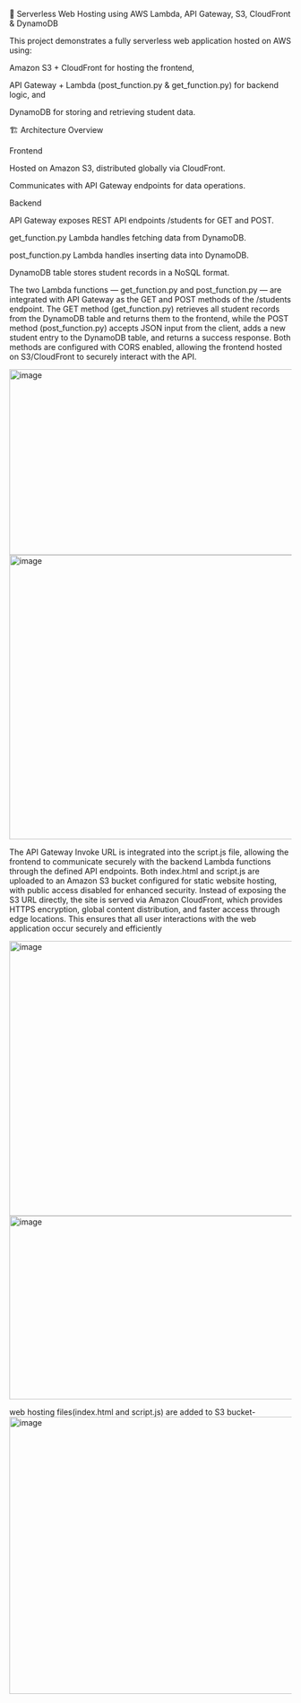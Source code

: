 🧠 Serverless Web Hosting using AWS Lambda, API Gateway, S3, CloudFront & DynamoDB

This project demonstrates a fully serverless web application hosted on AWS using:

Amazon S3 + CloudFront for hosting the frontend,

API Gateway + Lambda (post_function.py & get_function.py) for backend logic, and

DynamoDB for storing and retrieving student data.

🏗️ Architecture Overview

Frontend

Hosted on Amazon S3, distributed globally via CloudFront.

Communicates with API Gateway endpoints for data operations.

Backend

API Gateway exposes REST API endpoints /students for GET and POST.

get_function.py Lambda handles fetching data from DynamoDB.

post_function.py Lambda handles inserting data into DynamoDB.

DynamoDB table stores student records in a NoSQL format.


The two Lambda functions — get_function.py and post_function.py — are integrated with API Gateway as the GET and POST methods of the /students endpoint. The GET method (get_function.py) retrieves all student records from the DynamoDB table and returns them to the frontend, while the POST method (post_function.py) accepts JSON input from the client, adds a new student entry to the DynamoDB table, and returns a success response. Both methods are configured with CORS enabled, allowing the frontend hosted on S3/CloudFront to securely interact with the API.

<img width="1084" height="331" alt="image" src="https://github.com/user-attachments/assets/b9e82be7-365c-4f1f-8857-a5a6b3e8ad4a" />

<img width="1145" height="507" alt="image" src="https://github.com/user-attachments/assets/9108418a-01e8-4ddf-93be-2898c56553d6" />



The API Gateway Invoke URL is integrated into the script.js file, allowing the frontend to communicate securely with the backend Lambda functions through the defined API endpoints. Both index.html and script.js are uploaded to an Amazon S3 bucket configured for static website hosting, with public access disabled for enhanced security. Instead of exposing the S3 URL directly, the site is served via Amazon CloudFront, which provides HTTPS encryption, global content distribution, and faster access through edge locations. This ensures that all user interactions with the web application occur securely and efficiently

<img width="1211" height="490" alt="image" src="https://github.com/user-attachments/assets/7e91a329-3e59-47a1-b3ce-45ba78263c52" />

<img width="1213" height="327" alt="image" src="https://github.com/user-attachments/assets/9ccf15bc-88ad-4de7-bda3-850245857b56" />


web hosting files(index.html and script.js) are added to S3 bucket- <img width="1326" height="494" alt="image" src="https://github.com/user-attachments/assets/f0146dbd-8bda-436e-9ba6-87b5fe9ad68e" />
